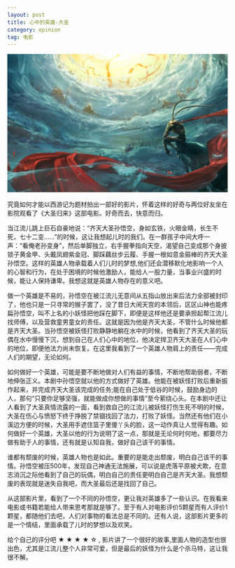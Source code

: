 ```yaml
---
layout: post
title: 心中的英雄-大圣
category: opinion
tag: 电影
---
```


![bg-大圣归来](/images/bg/2015-07-20.jpg)

究竟如何才能以西游记为题材拍出一部好的影片，怀着这样的好奇与两位好友坐在影院观看了《大圣归来》这部电影。好奇而去，快意而归。


当江流儿跳上巨石自豪地说：“齐天大圣孙悟空，身如玄铁，火眼金睛，长生不死，七十二变……”的时候，这让我想起儿时的我们。在一群孩子中间大呼一声：“看俺老孙变身”，然后单脚独立，右手握拳指向天空，渴望自己变成那个身披锁子黄金甲、头戴凤翅紫金冠、脚踩藕丝步云履、手握一根如意金箍棒的齐天大圣孙悟空。这样的英雄人物承载着人们儿时的梦想,他们还会潜移默化地影响一个人的心智和行为，在处于困境的时候他激励人，能给人一股力量，当事业兴盛的时候，能让人保持谦卑。我想这就是英雄人物存在的意义吧。

做一个英雄是不易的，孙悟空在被江流儿无意间从五指山放出来后法力全部被封印了，他也只是一只寻常的猴子罢了，没了昔日大闹天宫的本领后，区区山神也能疼扁孙悟空，叫不上名的小妖怪把他踩在脚下，即便是这样他还是要承担起帮江流儿找师傅，以及营救童男童女的责任。这就是因为他是齐天大圣，不管什么时候他都是齐天大圣。当孙悟空被妖怪打败静静地躺在水中的时候，他看到了齐天大圣的玩偶在水中慢慢下沉，想到自己在人们心中的地位，他决定捍卫齐天大圣在人们心中的地位，即便他法力尚未恢复。在这里我看到了一个英雄人物肩上的责任——完成人们的期望，无论如何。

<!--more-->

如何做好一个英雄，可能是要不断地做对人们有益的事情，不断地帮助弱者，不断地伸张正义。本剧中孙悟空就以他的方式做好了英雄。他能在被妖怪打败后重新振作起来，并完成齐天大圣该完成的任务;能在自己处于低谷的时候，鼓励身边的人，那句“只要你足够坚强，就能做成你想做的事情”至今萦绕心头。在本剧中还让人看到了大圣真情流露的一面，看到救自己的江流儿被妖怪打伤生死不明的时候，大圣在伤心与愤怒下终于挣脱了禁锢找回了法力，打败了妖怪。当然还有他们在小溪边方便的时候，大圣用手遮住篮子里傻丫头的脸，这一动作真让人觉得有趣。如何做好一个英雄，大圣以他的行为说明了这一点，那就是无论何时何地，都要尽力做有助于人的事情，还有就是认知自我，做好自己该干的事情。

谁都有颓废的时候，英雄人物也是如此。重要的是能走出颓废，明白自己该干的事情。孙悟空被压500年，发现自己神通无法施展，可以说是虎落平原被犬欺，在意志消沉之际他看到了自己的玩偶，明白自己的责任更明白自己是齐天大圣。我想颓废的表现就是迷失自我吧，而大圣最后还是找回了自己。

从这部影片里，看到了一个不同的孙悟空，更让我对英雄多了一些认识。在我看来电影或书籍若能给人带来思考那就是够了。至于有人对电影评价5颗星而有人评价1颗星，都随他们去吧，人们对事物的看法总是不同的。还有人说，这部影片更多的是一个情结，里面承载了儿时的梦想以及欢笑。

给个自己的评分吧 ★ ★ ★ ★ ☆ , 影片讲了一个很好的故事,里面人物的造型也很出色，尤其是江流儿整个人非常可爱，但是最后的妖怪为什么是个杀马特，这让我很不解。



